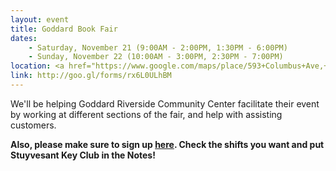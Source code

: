 ```yaml
---
layout: event
title: Goddard Book Fair
dates:
    - Saturday, November 21 (9:00AM - 2:00PM, 1:30PM - 6:00PM)
    - Sunday, November 22 (10:00AM - 3:00PM, 2:30PM - 7:00PM)
location: <a href="https://www.google.com/maps/place/593+Columbus+Ave,+New+York,+NY+10024/@40.7878119,-73.9707358,15z/data=!4m2!3m1!1s0x89c2589b5637b33b:0xb3e36fd83c14cd49">593 Columbus Ave., New York, NY</a>
link: http://goo.gl/forms/rx6L0ULhBM
---
```

We'll be helping Goddard Riverside Community Center facilitate their event by working at different sections of the fair, and help with assisting customers.

**Also, please make sure to sign up [here](https://interland3.donorperfect.net/weblink/WebLink.aspx?name=E165152&id=50&formid=501&Preview=true). Check the shifts you want and put Stuyvesant Key Club in the Notes!**